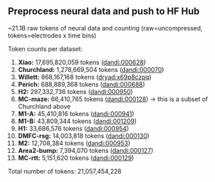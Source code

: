 ## Preprocess neural data and push to HF Hub

~21.1B raw tokens of neural data and counting (raw=uncompressed, tokens=electrodes x time bins)

Token counts per dataset:

1. **Xiao:** 17,695,820,059 tokens ([dandi:000628](https://dandiarchive.org/dandiset/000628))
2. **Churchland:** 1,278,669,504 tokens ([dandi:000070](https://dandiarchive.org/dandiset/000070))
3. **Willett:** 868,167,168 tokens ([dryad:x69p8czpq](https://datadryad.org/stash/dataset/doi:10.5061/dryad.x69p8czpq))
4. **Perich:** 688,889,368 tokens ([dandi:000688](https://dandiarchive.org/dandiset/000688))
5. **H2:** 297,332,736 tokens ([dandi:000950](https://dandiarchive.org/dandiset/000950))
6. **MC-maze:** 66,410,765 tokens ([dandi:000128](https://dandiarchive.org/dandiset/000128)) -> this is a subset of Churchland above
7. **M1-A:** 45,410,816 tokens ([dandi:000941](https://dandiarchive.org/dandiset/000941))
8. **M1-B:** 43,809,344 tokens ([dandi:001209](https://dandiarchive.org/dandiset/001209))
9. **H1:** 33,686,576 tokens ([dandi:000954](https://dandiarchive.org/dandiset/000954))
10. **DMFC-rsg:** 14,003,818 tokens ([dandi:000130](https://dandiarchive.org/dandiset/000130))
11. **M2:** 12,708,384 tokens ([dandi:000953](https://dandiarchive.org/dandiset/000953))
12. **Area2-bump:** 7,394,070 tokens ([dandi:000127](https://dandiarchive.org/dandiset/000127))
13. **MC-rtt:** 5,151,620 tokens ([dandi:000129](https://dandiarchive.org/dandiset/000129))

Total number of tokens: 21,057,454,228
